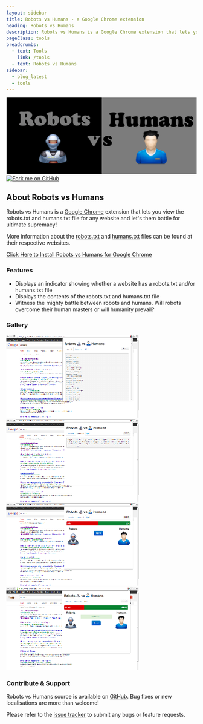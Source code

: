 ```yaml
---
layout: sidebar
title: Robots vs Humans - a Google Chrome extension
heading: Robots vs Humans
description: Robots vs Humans is a Google Chrome extension that lets you view the robots.txt and humans.txt file for any website and let's them battle for ultimate supremacy!.
pageClass: tools
breadcrumbs:
  - text: Tools
    link: /tools
  - text: Robots vs Humans
sidebar:
  - blog_latest
  - tools
---
```


<div class="banner">
	<img src="/assets/images/tools/robots-vs-humans.png">
	<a class="github" href="https://github.com/wrakky/chrome-robots-vs-humans">
		<img src="https://s3.amazonaws.com/github/ribbons/forkme_right_orange_ff7600.png" alt="Fork me on GitHub">
	</a>
</div>

## About Robots vs Humans

Robots vs Humans is a [Google Chrome](https://www.google.com/chrome) extension that lets you view the robots.txt
and humans.txt file for any website and let's them battle for ultimate supremacy!

More information about the [robots.txt](http://www.robotstxt.org/) and [humans.txt](http://humanstxt.org/) files
can be found at their respective websites.

<a class="btn btn-primary" href="https://chrome.google.com/webstore/detail/robots-vs-humans/fjnhgpnnokcbcfbopenblmpncpaljfbk">
  Click Here to Install Robots vs Humans for Google Chrome
  <i class="glyphicon glyphicon-chevron-right"></i>
</a>

### Features

* Displays an indicator showing whether a website has a robots.txt and/or humans.txt file
* Displays the contents of the robots.txt and humans.txt file
* Witness the mighty battle between robots and humans. Will robots overcome their human masters or will humanity prevail?


### Gallery
<div class="row">
	<div class="col-xs-6 col-sm-3">
		<a href="/assets/images/tools/robots-vs-humans-1.png" class="thumbnail" rel="gallery" title="Viewing a robots.txt file">
			<img alt="Viewing a robots.txt file" src="/assets/images/tools/robots-vs-humans-1_small.png">
		</a>
	</div>
	<div class="col-xs-6 col-sm-3">
		<a href="/assets/images/tools/robots-vs-humans-2.png" class="thumbnail" rel="gallery" title="Viewing a humans.txt file">
			<img alt="Viewing a humans.txt file" src="/assets/images/tools/robots-vs-humans-2_small.png">
		</a>
	</div>
	<div class="col-xs-6 col-sm-3">
		<a href="/assets/images/tools/robots-vs-humans-3.png" class="thumbnail" rel="gallery" title="Getting ready for battle">
			<img alt="Getting ready for battle" src="/assets/images/tools/robots-vs-humans-3_small.png">
		</a>
	</div>
	<div class="col-xs-6 col-sm-3">
		<a href="/assets/images/tools/robots-vs-humans-4.png" class="thumbnail" rel="gallery" title="Humans win! Humanity is saved... for now">
			<img alt="Humans win! Humanity is saved... for now" src="/assets/images/tools/robots-vs-humans-4_small.png">
		</a>
	</div>
</div>

### Contribute &amp; Support

Robots vs Humans source is available on [GitHub](https://github.com/wrakky/chrome-robots-vs-humans). Bug fixes or new
localisations are more than welcome!

Please refer to the [issue tracker](https://github.com/wrakky/chrome-robots-vs-humans/issues) to submit any bugs or feature requests.
